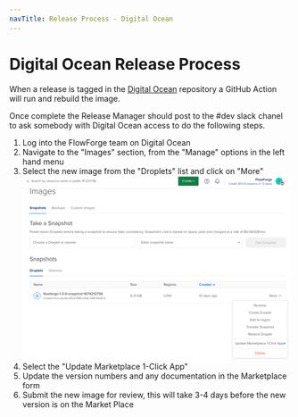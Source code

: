 ```yaml
---
navTitle: Release Process - Digital Ocean
---
```

# Digital Ocean Release Process

When a release is tagged in the [Digital Ocean](https://github.com/flowforge/digital-ocean) 
repository a GitHub Action will run and rebuild the image.

Once complete the Release Manager should post to the #dev slack chanel to ask somebody with
Digital Ocean access to do the following steps.

 1. Log into the FlowForge team on Digital Ocean
 2. Navigate to the "Images" section, from the "Manage" options in the left hand menu
 3. Select the new image from the "Droplets" list and click on "More"
    ![Digital Ocean Images view](../../images/releases/do-update-market-place.png)
 4. Select the "Update Marketplace 1-Click App"
 5. Update the version numbers and any documentation in the Marketplace form
 6. Submit the new image for review, this will take 3-4 days before the new version is on 
 the Market Place
